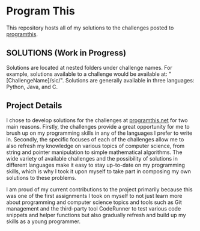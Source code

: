 # Program This

This repository hosts all of my solutions to the challenges posted to [programthis](http://programthis.net).

## SOLUTIONS (Work in Progress)

Solutions are located at nested folders under challenge names. For example, solutions available to a challenge would be available at: "[ChallengeName]/sic/". Solutions are generally available in three languages: Python, Java, and C.

## Project Details

I chose to develop solutions for the challenges at [programthis.net](http://programthis.net) for two main reasons. Firstly, the challenges provide a great opportunity for me to brush up on my programming skills in any of the languages I prefer to write in. Secondly, the specific focuses of each of the challenges allow me to also refresh my knowledge on various topics of computer science, from string and pointer manipulation to simple mathematical algorithms. The wide variety of available challenges and the possibility of solutions in different languages make it easy to stay up-to-date on my programming skills, which is why I took it upon myself to take part in composing my own solutions to these problems.

I am proud of my current contributions to the project primarily because this was one of the first assignments I took on myself to not just learn more about programming and computer science topics and tools such as Git management and the third-party tool CodeRunner to test various code snippets and helper functions but also gradually refresh and build up my skills as a young programmer.
